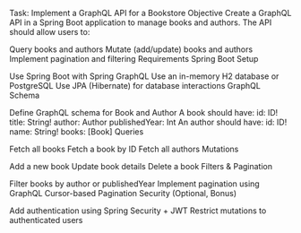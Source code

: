 Task: Implement a GraphQL API for a Bookstore
Objective
Create a GraphQL API in a Spring Boot application to manage books and authors. The API should allow users to:

Query books and authors
Mutate (add/update) books and authors
Implement pagination and filtering
Requirements
Spring Boot Setup

Use Spring Boot with Spring GraphQL
Use an in-memory H2 database or PostgreSQL
Use JPA (Hibernate) for database interactions
GraphQL Schema

Define GraphQL schema for Book and Author
A book should have:
id: ID!
title: String!
author: Author
publishedYear: Int
An author should have:
id: ID!
name: String!
books: [Book]
Queries

Fetch all books
Fetch a book by ID
Fetch all authors
Mutations

Add a new book
Update book details
Delete a book
Filters & Pagination

Filter books by author or publishedYear
Implement pagination using GraphQL Cursor-based Pagination
Security (Optional, Bonus)

Add authentication using Spring Security + JWT
Restrict mutations to authenticated users
